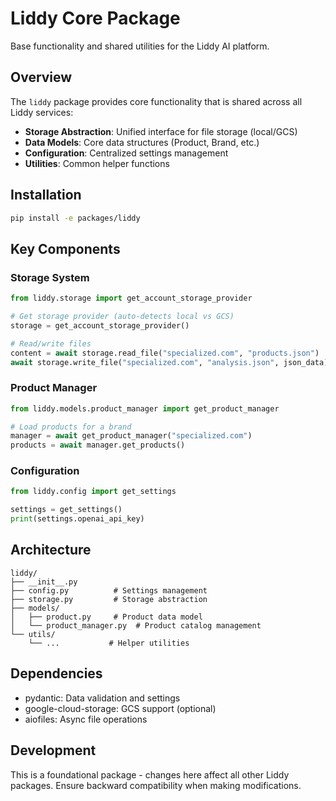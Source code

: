 # Liddy Core Package

Base functionality and shared utilities for the Liddy AI platform.

## Overview

The `liddy` package provides core functionality that is shared across all Liddy services:

- **Storage Abstraction**: Unified interface for file storage (local/GCS)
- **Data Models**: Core data structures (Product, Brand, etc.)
- **Configuration**: Centralized settings management
- **Utilities**: Common helper functions

## Installation

```bash
pip install -e packages/liddy
```

## Key Components

### Storage System
```python
from liddy.storage import get_account_storage_provider

# Get storage provider (auto-detects local vs GCS)
storage = get_account_storage_provider()

# Read/write files
content = await storage.read_file("specialized.com", "products.json")
await storage.write_file("specialized.com", "analysis.json", json_data)
```

### Product Manager
```python
from liddy.models.product_manager import get_product_manager

# Load products for a brand
manager = await get_product_manager("specialized.com")
products = await manager.get_products()
```

### Configuration
```python
from liddy.config import get_settings

settings = get_settings()
print(settings.openai_api_key)
```

## Architecture

```
liddy/
├── __init__.py
├── config.py          # Settings management
├── storage.py         # Storage abstraction
├── models/
│   ├── product.py     # Product data model
│   └── product_manager.py  # Product catalog management
└── utils/
    └── ...           # Helper utilities
```

## Dependencies

- pydantic: Data validation and settings
- google-cloud-storage: GCS support (optional)
- aiofiles: Async file operations

## Development

This is a foundational package - changes here affect all other Liddy packages.
Ensure backward compatibility when making modifications.